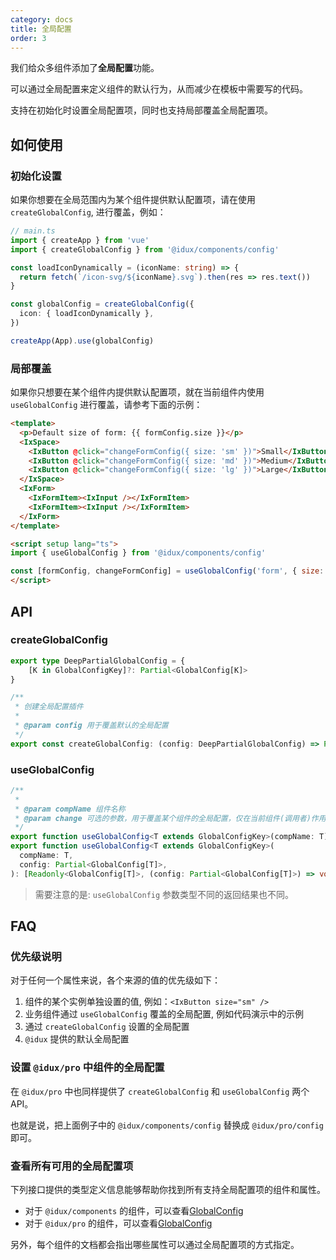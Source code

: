 ```yaml
---
category: docs
title: 全局配置
order: 3
---
```


我们给众多组件添加了**全局配置**功能。

可以通过全局配置来定义组件的默认行为，从而减少在模板中需要写的代码。

支持在初始化时设置全局配置项，同时也支持局部覆盖全局配置项。

## 如何使用

### 初始化设置

如果你想要在全局范围内为某个组件提供默认配置项，请在使用 `createGlobalConfig`, 进行覆盖，例如：

```ts
// main.ts
import { createApp } from 'vue'
import { createGlobalConfig } from '@idux/components/config'

const loadIconDynamically = (iconName: string) => {
  return fetch(`/icon-svg/${iconName}.svg`).then(res => res.text())
}

const globalConfig = createGlobalConfig({
  icon: { loadIconDynamically },
})

createApp(App).use(globalConfig)
```

### 局部覆盖

如果你只想要在某个组件内提供默认配置项，就在当前组件内使用 `useGlobalConfig` 进行覆盖，请参考下面的示例：

```html
<template>
  <p>Default size of form: {{ formConfig.size }}</p>
  <IxSpace>
    <IxButton @click="changeFormConfig({ size: 'sm' })">Small</IxButton>
    <IxButton @click="changeFormConfig({ size: 'md' })">Medium</IxButton>
    <IxButton @click="changeFormConfig({ size: 'lg' })">Large</IxButton>
  </IxSpace>
  <IxForm>
    <IxFormItem><IxInput /></IxFormItem>
    <IxFormItem><IxInput /></IxFormItem>
  </IxForm>
</template>

<script setup lang="ts">
import { useGlobalConfig } from '@idux/components/config'

const [formConfig, changeFormConfig] = useGlobalConfig('form', { size: 'lg' })
</script>
```

## API

### createGlobalConfig

```ts
export type DeepPartialGlobalConfig = {
    [K in GlobalConfigKey]?: Partial<GlobalConfig[K]>
}

/**
 * 创建全局配置插件
 *
 * @param config 用于覆盖默认的全局配置
 */
export const createGlobalConfig: (config: DeepPartialGlobalConfig) => Plugin
```

### useGlobalConfig

```ts
/**
 *
 * @param compName 组件名称
 * @param change 可选的参数，用于覆盖某个组件的全局配置，仅在当前组件(调用者)作用域内生效
 */
export function useGlobalConfig<T extends GlobalConfigKey>(compName: T): Readonly<GlobalConfig[T]>
export function useGlobalConfig<T extends GlobalConfigKey>(
  compName: T,
  config: Partial<GlobalConfig[T]>,
): [Readonly<GlobalConfig[T]>, (config: Partial<GlobalConfig[T]>) => void]
```

> 需要注意的是: `useGlobalConfig` 参数类型不同的返回结果也不同。

## FAQ

### 优先级说明

对于任何一个属性来说，各个来源的值的优先级如下：

1. 组件的某个实例单独设置的值, 例如：`<IxButton size="sm" />`
2. 业务组件通过 `useGlobalConfig` 覆盖的全局配置, 例如代码演示中的示例
3. 通过 `createGlobalConfig` 设置的全局配置
4. `@idux` 提供的默认全局配置

### 设置 `@idux/pro` 中组件的全局配置

在 `@idux/pro` 中也同样提供了 `createGlobalConfig` 和 `useGlobalConfig` 两个 API。

也就是说，把上面例子中的 `@idux/components/config` 替换成 `@idux/pro/config` 即可。

### 查看所有可用的全局配置项

下列接口提供的类型定义信息能够帮助你找到所有支持全局配置项的组件和属性。

- 对于 `@idux/components` 的组件，可以查看[GlobalConfig](https://github.com/IDuxFE/idux/blob/master/packages/components/config/src/types.ts)
- 对于 `@idux/pro` 的组件，可以查看[GlobalConfig](https://github.com/IDuxFE/idux/blob/master/packages/pro/config/src/types.ts)

另外，每个组件的文档都会指出哪些属性可以通过全局配置项的方式指定。
